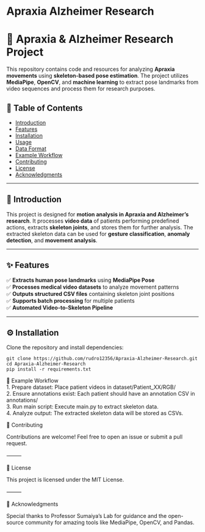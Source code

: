 # Apraxia Alzheimer Research

# 🧠 Apraxia & Alzheimer Research Project

This repository contains code and resources for analyzing **Apraxia movements** using **skeleton-based pose estimation**. The project utilizes **MediaPipe**, **OpenCV**, and **machine learning** to extract pose landmarks from video sequences and process them for research purposes.

## 📖 Table of Contents
- [Introduction](#introduction)
- [Features](#features)
- [Installation](#installation)
- [Usage](#usage)
- [Data Format](#data-format)
- [Example Workflow](#example-workflow)
- [Contributing](#contributing)
- [License](#license)
- [Acknowledgments](#acknowledgments)

---

## 📝 Introduction
This project is designed for **motion analysis in Apraxia and Alzheimer’s research**. It processes **video data** of patients performing predefined actions, extracts **skeleton joints**, and stores them for further analysis. The extracted skeleton data can be used for **gesture classification**, **anomaly detection**, and **movement analysis**.

---

## ✨ Features
✅ **Extracts human pose landmarks** using **MediaPipe Pose**  
✅ **Processes medical video datasets** to analyze movement patterns  
✅ **Outputs structured CSV files** containing skeleton joint positions  
✅ **Supports batch processing** for multiple patients  
✅ **Automated Video-to-Skeleton Pipeline**  

---

## ⚙️ Installation

Clone the repository and install dependencies:

```
git clone https://github.com/rudro12356/Apraxia-Alzheimer-Research.git
cd Apraxia-Alzheimer-Research
pip install -r requirements.txt
```

📌 Example Workflow  
	1.	Prepare dataset: Place patient videos in dataset/Patient_XX/RGB/  
	2.	Ensure annotations exist: Each patient should have an annotation CSV in annotations/  
	3.	Run main script: Execute main.py to extract skeleton data.  
	4.	Analyze output: The extracted skeleton data will be stored as CSVs.  

 🤝 Contributing

Contributions are welcome! Feel free to open an issue or submit a pull request.

⸻

📜 License

This project is licensed under the MIT License.

⸻

🙌 Acknowledgments

Special thanks to Professor Sumaiya’s Lab for guidance and the open-source community for amazing tools like MediaPipe, OpenCV, and Pandas.
